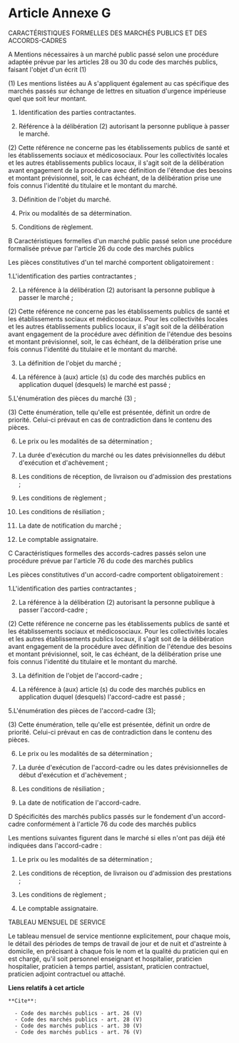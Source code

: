 # Article Annexe G

CARACTÉRISTIQUES FORMELLES DES MARCHÉS PUBLICS ET DES ACCORDS-CADRES 

A Mentions nécessaires à un marché public passé selon une procédure adaptée prévue par les articles 28 ou 30 du code des
marchés publics, faisant l'objet d'un écrit (1)

(1) Les mentions listées au  A  s'appliquent également au cas spécifique des marchés passés sur échange de lettres en
situation d'urgence impérieuse quel que soit leur montant.

1. Identification des parties contractantes. 

2. Référence à la délibération (2) autorisant la personne publique à passer le marché.

(2) Cette référence ne concerne pas les établissements publics de santé et les établissements sociaux et médicosociaux. Pour
les collectivités locales et les autres établissements publics locaux, il s'agit soit de la délibération avant engagement de
la procédure avec définition de l'étendue des besoins et montant prévisionnel, soit, le cas échéant, de la délibération prise
une fois connus l'identité du titulaire et le montant du marché.

3. Définition de l'objet du marché. 

4. Prix ou modalités de sa détermination. 

5. Conditions de règlement.

B Caractéristiques formelles d'un marché public passé selon une procédure formalisée prévue par l'article 26 du code des
marchés publics 

Les pièces constitutives d'un tel marché comportent obligatoirement : 

1.L'identification des parties contractantes ; 

2. La référence à la délibération (2) autorisant la personne publique à passer le marché ; 

(2) Cette référence ne concerne pas les établissements publics de santé et les établissements sociaux et médicosociaux. Pour
les collectivités locales et les autres établissements publics locaux, il s'agit soit de la délibération avant engagement de
la procédure avec définition de l'étendue des besoins et montant prévisionnel, soit, le cas échéant, de la délibération prise
une fois connus l'identité du titulaire et le montant du marché.

3. La définition de l'objet du marché ; 

4. La référence à (aux) article (s) du code des marchés publics en application duquel (desquels) le marché est passé ; 

5.L'énumération des pièces du marché (3) ; 

(3) Cette énumération, telle qu'elle est présentée, définit un ordre de priorité. Celui-ci prévaut en cas de contradiction
dans le contenu des pièces.

6. Le prix ou les modalités de sa détermination ; 

7. La durée d'exécution du marché ou les dates prévisionnelles du début d'exécution et d'achèvement ; 

8. Les conditions de réception, de livraison ou d'admission des prestations ; 

9. Les conditions de règlement ; 

10. Les conditions de résiliation ; 

11. La date de notification du marché ; 

12. Le comptable assignataire.

C Caractéristiques formelles des accords-cadres passés selon une procédure prévue par l'article 76 du code des marchés
publics 

Les pièces constitutives d'un accord-cadre comportent obligatoirement : 

1.L'identification des parties contractantes ; 

2. La référence à la délibération (2) autorisant la personne publique à passer l'accord-cadre ; 

(2) Cette référence ne concerne pas les établissements publics de santé et les établissements sociaux et médicosociaux. Pour
les collectivités locales et les autres établissements publics locaux, il s'agit soit de la délibération avant engagement de
la procédure avec définition de l'étendue des besoins et montant prévisionnel, soit, le cas échéant, de la délibération prise
une fois connus l'identité du titulaire et le montant du marché.

3. La définition de l'objet de l'accord-cadre ; 

4. La référence à (aux) article (s) du code des marchés publics en application duquel (desquels) l'accord-cadre est passé ; 

5.L'énumération des pièces de l'accord-cadre (3);

(3) Cette énumération, telle qu'elle est présentée, définit un ordre de priorité. Celui-ci prévaut en cas de contradiction
dans le contenu des pièces.

6. Le prix ou les modalités de sa détermination ; 

7. La durée d'exécution de l'accord-cadre ou les dates prévisionnelles de début d'exécution et d'achèvement ; 

8. Les conditions de résiliation ; 

9. La date de notification de l'accord-cadre.

D Spécificités des marchés publics passés sur le fondement d'un accord-cadre conformément à l'article 76 du code des marchés
publics 

Les mentions suivantes figurent dans le marché si elles n'ont pas déjà été indiquées dans l'accord-cadre : 

1. Le prix ou les modalités de sa détermination ; 

2. Les conditions de réception, de livraison ou d'admission des prestations ; 

3. Les conditions de règlement ; 

4. Le comptable assignataire. 

TABLEAU MENSUEL DE SERVICE 

Le tableau mensuel de service mentionne explicitement, pour chaque mois, le détail des périodes de temps de travail de jour
et de nuit et d'astreinte à domicile, en précisant à chaque fois le nom et la qualité du praticien qui en est chargé, qu'il
soit personnel enseignant et hospitalier, praticien hospitalier, praticien à temps partiel, assistant, praticien contractuel,
praticien adjoint contractuel ou attaché.

**Liens relatifs à cet article**

	**Cite**:

	  - Code des marchés publics - art. 26 (V)
	  - Code des marchés publics - art. 28 (V)
	  - Code des marchés publics - art. 30 (V)
	  - Code des marchés publics - art. 76 (V)
